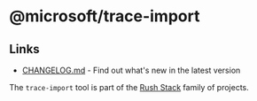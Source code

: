 # @microsoft/trace-import


## Links

- [CHANGELOG.md](
  https://github.com/microsoft/rushstack/blob/main/apps/trace-import/CHANGELOG.md) - Find
  out what's new in the latest version

The `trace-import` tool is part of the [Rush Stack](https://rushstack.io/) family of projects.
